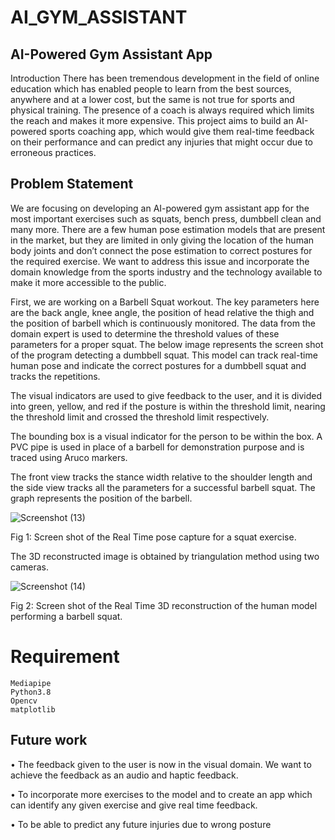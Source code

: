 # AI_GYM_ASSISTANT

## AI-Powered Gym Assistant App
Introduction
There has been tremendous development in the field of online education which 
has enabled people to learn from the best sources, anywhere and at a lower cost, 
but the same is not true for sports and physical training. The presence of a coach 
is always required which limits the reach and makes it more expensive.
This project aims to build an AI-powered sports coaching app, which 
would give them real-time feedback on their performance and can predict any 
injuries that might occur due to erroneous practices.

## Problem Statement

We are focusing on developing an AI-powered gym assistant app for the most 
important exercises such as squats, bench press, dumbbell clean and many more. 
There are a few human pose estimation models that are present in the market, but 
they are limited in only giving the location of the human body joints and don’t 
connect the pose estimation to correct postures for the required exercise. We want 
to address this issue and incorporate the domain knowledge from the sports 
industry and the technology available to make it more accessible to the public.

First, we are working on a Barbell Squat workout. The key parameters here are 
the back angle, knee angle, the position of head relative the thigh and the position
of barbell which is continuously monitored. The data from the domain expert is 
used to determine the threshold values of these parameters for a proper squat. The 
below image represents the screen shot of the program detecting a dumbbell 
squat. This model can track real-time human pose and indicate the correct 
postures for a dumbbell squat and tracks the repetitions.

The visual indicators are used to give feedback to the user, and it is divided into 
green, yellow, and red if the posture is within the threshold limit, nearing the 
threshold limit and crossed the threshold limit respectively. 

The bounding box is a visual indicator for the person to be within the box.
A PVC pipe is used in place of a barbell for demonstration purpose and is traced 
using Aruco markers. 

The front view tracks the stance width relative to the shoulder length and the side view tracks all the parameters for a successful barbell 
squat. The graph represents the position of the barbell.

![Screenshot (13)](https://user-images.githubusercontent.com/26201695/152658957-dc9b420f-2136-4b32-bf2b-9534263c4f78.png)

Fig 1: Screen shot of the Real Time pose capture for a squat exercise.

The 3D reconstructed image is obtained by triangulation method using two 
cameras.

![Screenshot (14)](https://user-images.githubusercontent.com/26201695/152659129-f4f12ee5-ace9-4d9a-b8c8-aaf00bb93b80.png)

Fig 2: Screen shot of the Real Time 3D reconstruction of the human model performing a 
barbell squat.

# Requirement
```
Mediapipe
Python3.8
Opencv
matplotlib
```

## Future work 
• The feedback given to the user is now in the visual domain. We want to 
achieve the feedback as an audio and haptic feedback.

• To incorporate more exercises to the model and to create an app which can 
identify any given exercise and give real time feedback.

• To be able to predict any future injuries due to wrong posture
